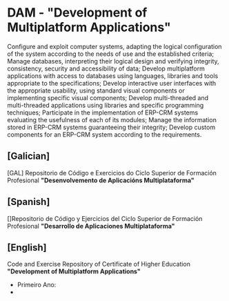 # DAM  - __"Development of Multiplatform Applications"__

Configure and exploit computer systems, adapting the logical configuration of the system according to the needs of use and the established criteria; Manage databases, interpreting their logical design and verifying integrity, consistency, security and accessibility of data; Develop multiplatform applications with access to databases using languages, libraries and tools appropriate to the specifications; Develop interactive user interfaces with the appropriate usability, using standard visual components or implementing specific visual components; Develop multi-threaded and multi-threaded applications using libraries and specific programming techniques; Participate in the implementation of ERP-CRM systems evaluating the usefulness of each of its modules; Manage the information stored in ERP-CRM systems guaranteeing their integrity; Develop custom components for an ERP-CRM system according to the requirements.

## [Galician]

[GAL] Repositorio de Código e Exercicios do Ciclo Superior de Formación Profesional
__"Desenvolvemento de Aplicacións Multiplataforma"__

## [Spanish]

[]Repositorio de Código y Ejercicios del Ciclo Superior de Formación Profesional
__"Desarrollo de Aplicaciones Multiplataforma"__

## [English]

Code and Exercise Repository of Certificate of Higher Education
__"Development of Multiplatform Applications"__
<br>

- Primeiro Ano:
- 
